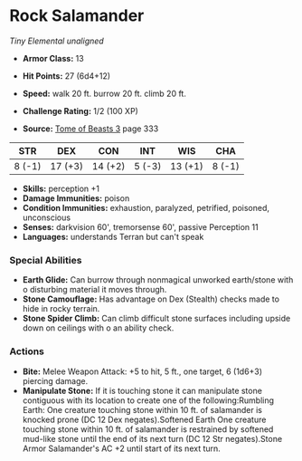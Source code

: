 # Rock Salamander

*Tiny* *Elemental* *unaligned*

- **Armor Class:** 13
- **Hit Points:** 27 (6d4+12)
- **Speed:** walk 20 ft. burrow 20 ft. climb 20 ft.

- **Challenge Rating:** 1/2 (100 XP)
- **Source:** [Tome of Beasts 3](https://koboldpress.com/kpstore/product/tome-of-beasts-3-for-5th-edition/) page 333

| STR | DEX | CON | INT | WIS | CHA |
| --- | --- | --- | --- | --- | --- |
| 8 (-1) | 17 (+3) | 14 (+2) | 5 (-3) | 13 (+1) | 8 (-1) |

- **Skills:** perception +1
- **Damage Immunities:** poison
- **Condition Immunities:** exhaustion, paralyzed, petrified, poisoned, unconscious
- **Senses:** darkvision 60', tremorsense 60', passive Perception 11
- **Languages:** understands Terran but can't speak

### Special Abilities

- **Earth Glide:** Can burrow through nonmagical unworked earth/stone with o disturbing material it moves through.
- **Stone Camouflage:** Has advantage on Dex (Stealth) checks made to hide in rocky terrain.
- **Stone Spider Climb:** Can climb difficult stone surfaces including upside down on ceilings with o an ability check.

### Actions

- **Bite:** Melee Weapon Attack: +5 to hit, 5 ft., one target, 6 (1d6+3) piercing damage.
- **Manipulate Stone:** If it is touching stone it can manipulate stone contiguous with its location to create one of the following:Rumbling Earth: One creature touching stone within 10 ft. of salamander is knocked prone (DC 12 Dex negates).Softened Earth One creature touching stone within 10 ft. of salamander is restrained by softened mud-like stone until the end of its next turn (DC 12 Str negates).Stone Armor Salamander's AC +2 until start of its next turn.


